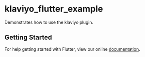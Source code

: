 # klaviyo_flutter_example

Demonstrates how to use the klaviyo plugin.

## Getting Started

For help getting started with Flutter, view our online
[documentation](https://flutter.io/).

